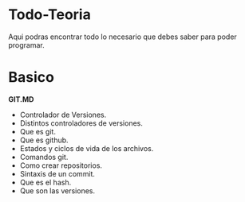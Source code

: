 # Todo-Teoria
Aqui podras encontrar todo lo necesario que debes saber para poder programar.

# Basico

**GIT.MD**
- Controlador de Versiones.
- Distintos controladores de versiones.
- Que es git.
- Que es github. 
- Estados y ciclos de vida de los archivos.
- Comandos git.
- Como crear repositorios.
- Sintaxis de un commit.
- Que es el hash.
- Que son las versiones.

